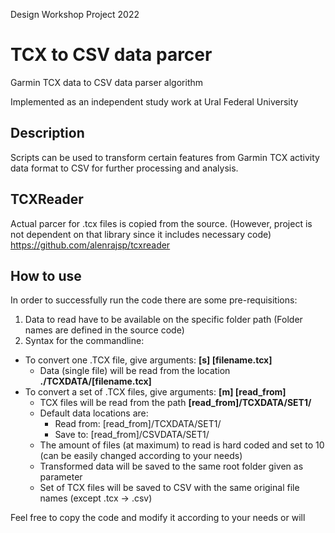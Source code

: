 Design Workshop Project 2022
# TCX to CSV data parcer

Garmin TCX data to CSV data parser algorithm

Implemented as an independent study work at Ural Federal University
## Description

Scripts can be used to transform certain features from Garmin TCX activity data format to CSV for further processing and analysis.

## TCXReader
Actual parcer for .tcx files is copied from the source. (However, project is not dependent on that library since it includes necessary code)
https://github.com/alenrajsp/tcxreader

## How to use

In order to successfully run the code there are some pre-requisitions:

1. Data to read have to be available on the specific folder path (Folder names are defined in the source code)
2. Syntax for the commandline:
  - To convert one .TCX file, give arguments: **[s] [filename.tcx]**
    - Data (single file) will be read from the location **./TCXDATA/[filename.tcx]**
  - To convert a set of .TCX files, give arguments: **[m] [read_from]**
    - TCX files will be read from the path **[read_from]/TCXDATA/SET1/**
    - Default data locations are:
      - Read from: [read_from]/TCXDATA/SET1/
      - Save to: [read_from]/CSVDATA/SET1/
    - The amount of files (at maximum) to read is hard coded and set to 10 (can be easily changed according to your needs)
    - Transformed data will be saved to the same root folder given as parameter
    - Set of TCX files will be saved to CSV with the same original file names (except .tcx -> .csv)
 
 Feel free to copy the code and modify it according to your needs or will

